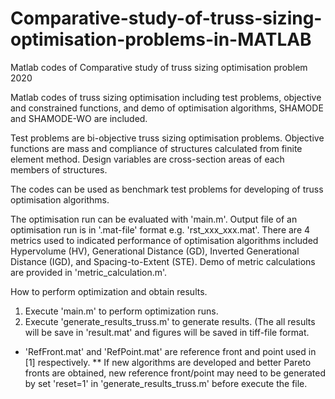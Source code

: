 # Comparative-study-of-truss-sizing-optimisation-problems-in-MATLAB
Matlab codes of Comparative study of truss sizing optimisation problem 2020

Matlab codes of truss sizing optimisation including test problems, objective and constrained functions,
and demo of optimisation algorithms, SHAMODE and SHAMODE-WO are included.

Test problems are bi-objective truss sizing optimisation problems. Objective functions are mass and
compliance of structures calculated from finite element method. Design variables are cross-section areas
of each members of structures.

The codes can be used as benchmark test problems for developing of truss optimisation algorithms.

The optimisation run can be evaluated with 'main.m'. Output file of an optimisation run is in '.mat-file'
format e.g. 'rst_xxx_xxx.mat'. There are 4 metrics used to indicated performance of optimisation algorithms
included Hypervolume (HV), Generational Distance (GD), Inverted Generational Distance (IGD), and
Spacing-to-Extent (STE). Demo of metric calculations are provided in 'metric_calculation.m'.

How to perform optimization and obtain results.
1) Execute 'main.m' to perform optimization runs.
2) Execute 'generate_results_truss.m' to generate results. (The all results will be save in 'result.mat' and figures will be saved in tiff-file format.

*  'RefFront.mat' and 'RefPoint.mat' are reference front and point used in [1] respectively.
** If new algorithms are developed and better Pareto fronts are obtained, new reference front/point may need to be generated by set 'reset=1' in 'generate_results_truss.m' before execute the file.
